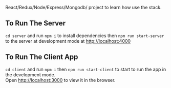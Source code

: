 React/Redux/Node/Express/Mongodb/ project to learn how use the stack.

## To Run The Server

`cd server`
 and run 
 `npm i` to install dependencies
 then 
 `npm run start-server` to the server at development mode at [http://localhost:4000](http://localhost:4000)

## To Run The Client App

`cd client` 
and run 
`npm i` 
then 
`npm run start-client` to start to run the app in the development mode.<br />
Open [http://localhost:3000](http://localhost:3000) to view it in the browser.
